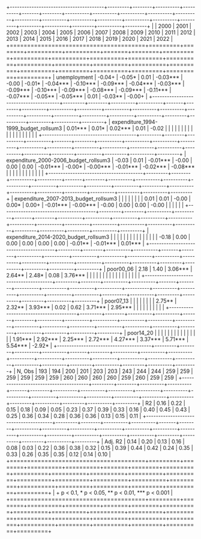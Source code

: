 
+---------------------------------------+---------+--------+----------+----------+-------+--------+----------+----------+----------+----------+----------+----------+----------+----------+----------+----------+----------+----------+---------+----------+---------+----------+---------+
|                                       | 2000    | 2001   | 2002     | 2003     | 2004  | 2005   | 2006     | 2007     | 2008     | 2009     | 2010     | 2011     | 2012     | 2013     | 2014     | 2015     | 2016     | 2017     | 2018    | 2019     | 2020    | 2021     | 2022    |
+=======================================+=========+========+==========+==========+=======+========+==========+==========+==========+==========+==========+==========+==========+==========+==========+==========+==========+==========+=========+==========+=========+==========+=========+
| unemployment                          | -0.04+  | -0.05* | 0.01     | -0.03*** | -0.00 | -0.01* | -0.04*** | -0.10*** | -0.09*** | -0.04*** | -0.03*** | -0.09*** | -0.10*** | -0.09*** | -0.08*** | -0.09*** | -0.11*** | -0.07*** | -0.05** | -0.05*** | 0.01    | -0.03**  | -0.00+  |
+---------------------------------------+---------+--------+----------+----------+-------+--------+----------+----------+----------+----------+----------+----------+----------+----------+----------+----------+----------+----------+---------+----------+---------+----------+---------+
| expenditure_1994-1999_budget_rollsum3 | 0.01*** | 0.01*  | 0.02***  | 0.01     | -0.02 |        |          |          |          |          |          |          |          |          |          |          |          |          |         |          |         |          |         |
+---------------------------------------+---------+--------+----------+----------+-------+--------+----------+----------+----------+----------+----------+----------+----------+----------+----------+----------+----------+----------+---------+----------+---------+----------+---------+
| expenditure_2000-2006_budget_rollsum3 | -0.03   | 0.01   | -0.01*** | -0.00    | 0.00  | 0.00   | -0.01*** | -0.00*   | -0.00*** | -0.01*** | -0.02*** | -0.08*** |          |          |          |          |          |          |         |          |         |          |         |
+---------------------------------------+---------+--------+----------+----------+-------+--------+----------+----------+----------+----------+----------+----------+----------+----------+----------+----------+----------+----------+---------+----------+---------+----------+---------+
| expenditure_2007-2013_budget_rollsum3 |         |        |          |          |       |        |          | 0.01     | 0.01     | -0.00    | 0.00*    | 0.00+    | -0.01*** | -0.00*** | -0.00    | 0.00     | 0.00     | -0.00    |         |          |         |          |         |
+---------------------------------------+---------+--------+----------+----------+-------+--------+----------+----------+----------+----------+----------+----------+----------+----------+----------+----------+----------+----------+---------+----------+---------+----------+---------+
| expenditure_2014-2020_budget_rollsum3 |         |        |          |          |       |        |          |          |          |          |          |          |          |          | -0.18    | 0.00     | 0.00     | 0.00     | 0.00    | 0.00     | -0.01** | -0.01*** | 0.01*** |
+---------------------------------------+---------+--------+----------+----------+-------+--------+----------+----------+----------+----------+----------+----------+----------+----------+----------+----------+----------+----------+---------+----------+---------+----------+---------+
| poor00_06                             | 2.18    | 1.40   | 3.06***  | 2.64**   | 2.48* | 0.08   | 3.76***  |          |          |          |          |          |          |          |          |          |          |          |         |          |         |          |         |
+---------------------------------------+---------+--------+----------+----------+-------+--------+----------+----------+----------+----------+----------+----------+----------+----------+----------+----------+----------+----------+---------+----------+---------+----------+---------+
| poor07_13                             |         |        |          |          |       |        |          | 2.75**   | 2.32**   | 3.93***  | 0.02     | 0.62     | 3.71***  | 2.95***  |          |          |          |          |         |          |         |          |         |
+---------------------------------------+---------+--------+----------+----------+-------+--------+----------+----------+----------+----------+----------+----------+----------+----------+----------+----------+----------+----------+---------+----------+---------+----------+---------+
| poor14_20                             |         |        |          |          |       |        |          |          |          |          |          |          |          |          | 1.91***  | 2.92***  | 2.25***  | 2.72***  | 4.27*** | 3.37***  | 5.71*** | 5.54***  | -2.92*  |
+---------------------------------------+---------+--------+----------+----------+-------+--------+----------+----------+----------+----------+----------+----------+----------+----------+----------+----------+----------+----------+---------+----------+---------+----------+---------+
| N, Obs                                | 193     | 194    | 200      | 201      | 203   | 203    | 243      | 244      | 244      | 259      | 259      | 259      | 259      | 259      | 259      | 260      | 260      | 260      | 260     | 259      | 260     | 259      | 259     |
+---------------------------------------+---------+--------+----------+----------+-------+--------+----------+----------+----------+----------+----------+----------+----------+----------+----------+----------+----------+----------+---------+----------+---------+----------+---------+
| R2                                    | 0.16    | 0.22   | 0.15     | 0.18     | 0.09  | 0.05   | 0.23     | 0.37     | 0.39     | 0.33     | 0.16     | 0.40     | 0.45     | 0.43     | 0.25     | 0.36     | 0.34     | 0.28     | 0.36    | 0.36     | 0.13    | 0.15     | 0.11    |
+---------------------------------------+---------+--------+----------+----------+-------+--------+----------+----------+----------+----------+----------+----------+----------+----------+----------+----------+----------+----------+---------+----------+---------+----------+---------+
| Adj. R2                               | 0.14    | 0.20   | 0.13     | 0.16     | 0.08  | 0.03   | 0.22     | 0.36     | 0.38     | 0.32     | 0.15     | 0.39     | 0.44     | 0.42     | 0.24     | 0.35     | 0.33     | 0.26     | 0.35    | 0.35     | 0.12    | 0.14     | 0.10    |
+=======================================+=========+========+==========+==========+=======+========+==========+==========+==========+==========+==========+==========+==========+==========+==========+==========+==========+==========+=========+==========+=========+==========+=========+
| + p < 0.1, * p < 0.05, ** p < 0.01, *** p < 0.001                                                                                                                                                                                                                                       |
+=======================================+=========+========+==========+==========+=======+========+==========+==========+==========+==========+==========+==========+==========+==========+==========+==========+==========+==========+=========+==========+=========+==========+=========+

